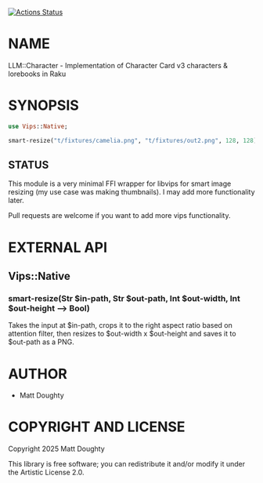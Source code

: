 [![Actions Status](https://github.com/m-doughty/Vips-Native/actions/workflows/test.yml/badge.svg)](https://github.com/m-doughty/Vips-Native/actions)

NAME
====

LLM::Character - Implementation of Character Card v3 characters & lorebooks in Raku

SYNOPSIS
========

```raku
use Vips::Native;

smart-resize("t/fixtures/camelia.png", "t/fixtures/out2.png", 128, 128);
```

STATUS
------

This module is a very minimal FFI wrapper for libvips for smart image resizing (my use case was making thumbnails). I may add more functionality later.

Pull requests are welcome if you want to add more vips functionality.

EXTERNAL API
============

Vips::Native
------------

### smart-resize(Str $in-path, Str $out-path, Int $out-width, Int $out-height --> Bool)

Takes the input at $in-path, crops it to the right aspect ratio based on attention filter, then resizes to $out-width x $out-height and saves it to $out-path as a PNG.

AUTHOR
======

  * Matt Doughty

COPYRIGHT AND LICENSE
=====================

Copyright 2025 Matt Doughty

This library is free software; you can redistribute it and/or modify it under the Artistic License 2.0.

